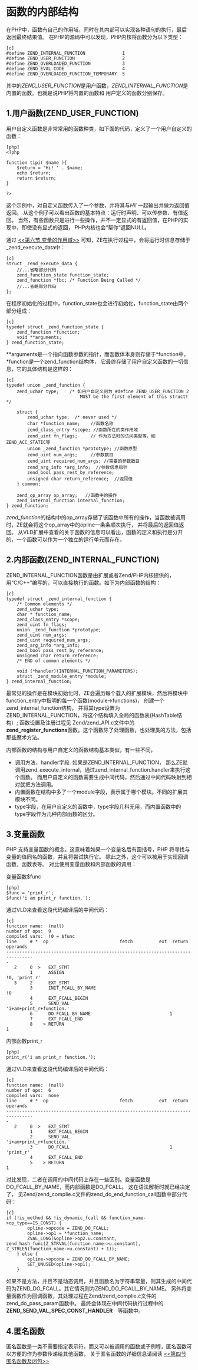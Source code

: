 # 函数的内部结构
在PHP中，函数有自己的作用域，同时在其内部可以实现各种语句的执行，最后返回最终结果值。
在PHP的源码中可以发现，PHP内核将函数分为以下类型：

	[c]
	#define ZEND_INTERNAL_FUNCTION              1
	#define ZEND_USER_FUNCTION                  2  
	#define ZEND_OVERLOADED_FUNCTION            3
	#define ZEND_EVAL_CODE                      4
	#define ZEND_OVERLOADED_FUNCTION_TEMPORARY  5

其中的*ZEND_USER_FUNCTION*是用户函数，*ZEND_INTERNAL_FUNCTION*是内置的函数。也就是说PHP将内置的函数和
用户定义的函数分别保存。

## 1.用户函数(ZEND_USER_FUNCTION)
用户自定义函数是非常常用的函数种类，如下面的代码，定义了一个用户自定义的函数：

	[php]
	<?php 

	function tipi( $name ){
		$return = "Hi! " . $name;
		echo $return;
		return $return;
	}

	?>

这个示例中，对自定义函数传入了一个参数，并将其与*Hi!* 一起输出并做为返回值返回。
从这个例子可以看出函数的基本特点：运行时声明、可以传参数、有值返回。
当然，有些函数只是进行一些操作，并不一定显式的有返回值，在PHP的实现中，即使没有显式的返回，
PHP内核也会“帮你“返回NULL。

通过 [<<第六节 变量的作用域>>][var-scope] 可知，ZE在执行过程中，会将运行时信息存储于_zend_execute_data中：
	
	[c]
	struct _zend_execute_data {
		//...省略部分代码
		zend_function_state function_state;
		zend_function *fbc; /* Function Being Called */
		//...省略部分代码
	};

在程序初始化的过程中，function_state也会进行初始化，function_state由两个部分组成：

	[c]
	typedef struct _zend_function_state {
		zend_function *function;
		void **arguments;
	} zend_function_state;

**arguments是一个指向函数参数的指针，而函数体本身则存储于*function中， *function是一个zend_function结构体，
它最终存储了用户自定义函数的一切信息，它的具体结构是这样的：

	[c]
	typedef union _zend_function {
		zend_uchar type;    /* 如用户自定义则为 #define ZEND_USER_FUNCTION 2
                                MUST be the first element of this struct! */

		struct {
			zend_uchar type;  /* never used */
			char *function_name; 	//函数名称
			zend_class_entry *scope; //函数所在的类作用域
			zend_uint fn_flags;		// 作为方法时的访问类型等，如ZEND_ACC_STATIC等  
			union _zend_function *prototype; //函数原型
			zend_uint num_args;		//参数数目
			zend_uint required_num_args; //需要的参数数目
			zend_arg_info *arg_info;  //参数信息指针
			zend_bool pass_rest_by_reference;
			unsigned char return_reference;  //返回值 
		} common;

		zend_op_array op_array;   //函数中的操作
		zend_internal_function internal_function;  
	} zend_function;

*zend_function*的结构中的op_array存储了该函数中所有的操作，当函数被调用时，ZE就会将这个op_array中的opline一条条顺次执行，
并将最后的返回值返回。
从VLD扩展中查看的关于函数的信息可以看出，函数的定义和执行是分开的，一个函数可以作为一个独立的运行单元而存在。


## 2.内部函数(ZEND_INTERNAL_FUNCTION)
ZEND_INTERNAL_FUNCTION函数是由扩展或者Zend/PHP内核提供的，用“C/C++”编写的，可以直接执行的函数。如下为内部函数的结构：

    [c]
	typedef struct _zend_internal_function {
		/* Common elements */
		zend_uchar type;
		char * function_name;
		zend_class_entry *scope;
		zend_uint fn_flags;
		union _zend_function *prototype;
		zend_uint num_args;
		zend_uint required_num_args;
		zend_arg_info *arg_info;
		zend_bool pass_rest_by_reference;
		unsigned char return_reference;
		/* END of common elements */

		void (*handler)(INTERNAL_FUNCTION_PARAMETERS);
		struct _zend_module_entry *module;
	} zend_internal_function;

最常见的操作是在模块初始化时，ZE会遍历每个载入的扩展模块，然后将模块中function_entry中指明的每一个函数(module->functions)，
创建一个zend_internal_function结构， 并将其type设置为ZEND_INTERNAL_FUNCTION，将这个结构填入全局的函数表(HashTable结构）;
函数设置及注册过程见 Zend/zend_API.c文件中的 **zend_register_functions**函数。这个函数除了处理函数，也处理类的方法，包括那些魔术方法。

内部函数的结构与用户自定义的函数结构基本类似，有一些不同，

* 调用方法，handler字段. 如果是ZEND_INTERNAL_FUNCTION， 那么ZE就调用zend_execute_internal，通过zend_internal_function.handler来执行这个函数。
  而用户自定义的函数需要生成中间代码，然后通过中间代码映射到相对就把方法调用。
* 内置函数在结构中多了一个module字段，表示属于哪个模块。不同的扩展其模块不同。
* type字段，在用户自定义的函数中，type字段几科无用，而内置函数中的type字段作为几种内部函数的区分。

## 3.变量函数
PHP 支持变量函数的概念。这意味着如果一个变量名后有圆括号，PHP 将寻找与变量的值同名的函数，并且将尝试执行它。
除此之外，这个可以被用于实现回调函数，函数表等。
对比使用变量函数和内部函数的调用：

变量函数$func

    [php]
    $func = 'print_r';
    $func('i am print_r function.');

通过VLD来查看这段代码编译后的中间代码：

    [c]
    function name:  (null)
    number of ops:  9
    compiled vars:  !0 = $func
    line     # *  op                           fetch          ext  return  operands
    --------------------------------------------------------------------------------
    -
       2     0  >   EXT_STMT
             1      ASSIGN                                                   !0, 'print_r'
       3     2      EXT_STMT
             3      INIT_FCALL_BY_NAME                                       !0
             4      EXT_FCALL_BEGIN
             5      SEND_VAL                                                 'i+am+print_r+function.'
             6      DO_FCALL_BY_NAME                              1
             7      EXT_FCALL_END
             8    > RETURN                                                   1


内部函数print_r

    [php]
    print_r('i am print_r function.');

通过VLD来查看这段代码编译后的中间代码：

    [c]
    function name:  (null)
    number of ops:  6
    compiled vars:  none
    line     # *  op                           fetch          ext  return  operands
    --------------------------------------------------------------------------------
    -
       2     0  >   EXT_STMT
             1      EXT_FCALL_BEGIN
             2      SEND_VAL                                                 'i+am+print_r+function.'
             3      DO_FCALL                                      1          'print_r'
             4      EXT_FCALL_END
             5    > RETURN                                                   1


对比发现，二者在调用的中间代码上存在一些区别。变量函数是DO_FCALL_BY_NAME，而内部函数是DO_FCALL。
这在语法解析时就已经决定了，
见Zend/zend_complie.c文件的zend_do_end_function_call函数中部分代码：

    [c]
    if (!is_method && !is_dynamic_fcall && function_name->op_type==IS_CONST) {
			opline->opcode = ZEND_DO_FCALL;
			opline->op1 = *function_name;
			ZVAL_LONG(&opline->op2.u.constant, zend_hash_func(Z_STRVAL(function_name->u.constant), Z_STRLEN(function_name->u.constant) + 1));
		} else {
			opline->opcode = ZEND_DO_FCALL_BY_NAME;
			SET_UNUSED(opline->op1);
		}

如果不是方法，并且不是动态调用，并且函数名为字符串常量，则其生成的中间代码为ZEND_DO_FCALL。其它情况则为ZEND_DO_FCALL_BY_NAME。
另外将变量函数作为回调函数，其处理过程在Zend/zend_complie.c文件的zend_do_pass_param函数中。
最终会体现在中间代码执行过程中的 **ZEND_SEND_VAL_SPEC_CONST_HANDLER**　等函数中。

## 4.匿名函数
匿名函数是一类不需要指定表示符，而又可以被调用的函数或子例程，匿名函数可以方便的作为参数传递给其他函数，
关于匿名函数的详细信息请阅读 [<<第四节 匿名函数及闭包>>][anonymous-function]

[var-scope]:            ?p=chapt03/03-06-00-scope
[anonymous-function]:   ?p=chapt04/04-04-anonymous-function
